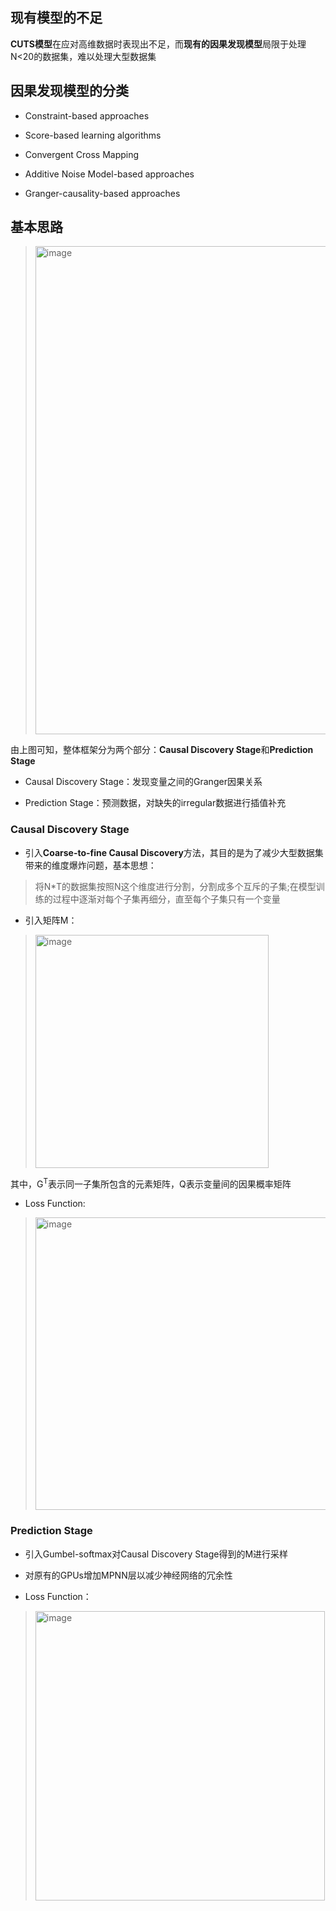 ## 现有模型的不足

**CUTS模型**在应对高维数据时表现出不足，而**现有的因果发现模型**局限于处理N<20的数据集，难以处理大型数据集

## 因果发现模型的分类

+ Constraint-based approaches

+ Score-based learning algorithms

+ Convergent Cross Mapping

+ Additive Noise Model-based approaches

+ Granger-causality-based approaches

## 基本思路

> <img width="781" alt="image" src="https://github.com/user-attachments/assets/e5568478-bb32-457f-bbf1-aacd9d6869d4">

由上图可知，整体框架分为两个部分：**Causal Discovery Stage**和**Prediction Stage**

+ Causal Discovery Stage：发现变量之间的Granger因果关系

+ Prediction Stage：预测数据，对缺失的irregular数据进行插值补充

### Causal Discovery Stage

+ 引入**Coarse-to-fine Causal Discovery**方法，其目的是为了减少大型数据集带来的维度爆炸问题，基本思想：

> 将N*T的数据集按照N这个维度进行分割，分割成多个互斥的子集;在模型训练的过程中逐渐对每个子集再细分，直至每个子集只有一个变量

+ 引入矩阵M：

> <img width="373" alt="image" src="https://github.com/user-attachments/assets/ea7ec812-acc3-4c01-bdaa-5e30a9862822">

其中，G<sup>T</sup>表示同一子集所包含的元素矩阵，Q表示变量间的因果概率矩阵

+ Loss Function:

> <img width="468" alt="image" src="https://github.com/user-attachments/assets/07b8d7d4-7873-4674-aac3-593670b26949">

### Prediction Stage

+ 引入Gumbel-softmax对Causal Discovery Stage得到的M进行采样

+ 对原有的GPUs增加MPNN层以减少神经网络的冗余性

+ Loss Function：

> <img width="463" alt="image" src="https://github.com/user-attachments/assets/8cdd55d6-2884-45e7-9779-c57e8acf915d">



